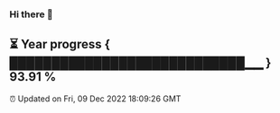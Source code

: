 ### Hi there 👋
⏳ Year progress { ████████████████████████████▁▁ } 93.91 %
---
⏰ Updated on Fri, 09 Dec 2022 18:09:26 GMT

